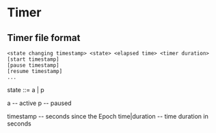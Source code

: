 # Timer

## Timer file format

```
<state changing timestamp> <state> <elapsed time> <timer duration>
[start timestamp]
[pause timestamp]
[resume timestamp]
...
```

state ::= a | p

a -- active
p -- paused

timestamp -- seconds since the Epoch
time|duration -- time duration in seconds
